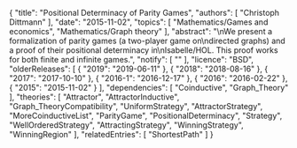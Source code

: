 {
    "title": "Positional Determinacy of Parity Games",
    "authors": [
        "Christoph Dittmann"
    ],
    "date": "2015-11-02",
    "topics": [
        "Mathematics/Games and economics",
        "Mathematics/Graph theory"
    ],
    "abstract": "\nWe present a formalization of parity games (a two-player game on\ndirected graphs) and a proof of their positional determinacy in\nIsabelle/HOL.  This proof works for both finite and infinite games.",
    "notify": [
        ""
    ],
    "licence": "BSD",
    "olderReleases": [
        {
            "2019": "2019-06-11"
        },
        {
            "2018": "2018-08-16"
        },
        {
            "2017": "2017-10-10"
        },
        {
            "2016-1": "2016-12-17"
        },
        {
            "2016": "2016-02-22"
        },
        {
            "2015": "2015-11-02"
        }
    ],
    "dependencies": [
        "Coinductive",
        "Graph_Theory"
    ],
    "theories": [
        "Attractor",
        "AttractorInductive",
        "Graph_TheoryCompatibility",
        "UniformStrategy",
        "AttractorStrategy",
        "MoreCoinductiveList",
        "ParityGame",
        "PositionalDeterminacy",
        "Strategy",
        "WellOrderedStrategy",
        "AttractingStrategy",
        "WinningStrategy",
        "WinningRegion"
    ],
    "relatedEntries": [
        "ShortestPath"
    ]
}